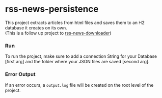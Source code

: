 # rss-news-persistence

This project extracts articles from html files and saves them to an H2 database it creates on its own.    
(This is a follow up project to [rss-news-downloader](https://github.com/MaxManthey/rss-news-downloader))
  
### Run

To run the project, make sure to add a connection String for your Database [first arg] and the folder where your JSON files are saved [second arg].

### Error Output

If an error occurs, a `output.log` file will be created on the root level of the project.

